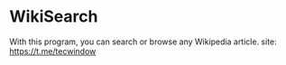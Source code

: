 # WikiSearch
With this program, you can search or browse any Wikipedia article. site: https://t.me/tecwindow
